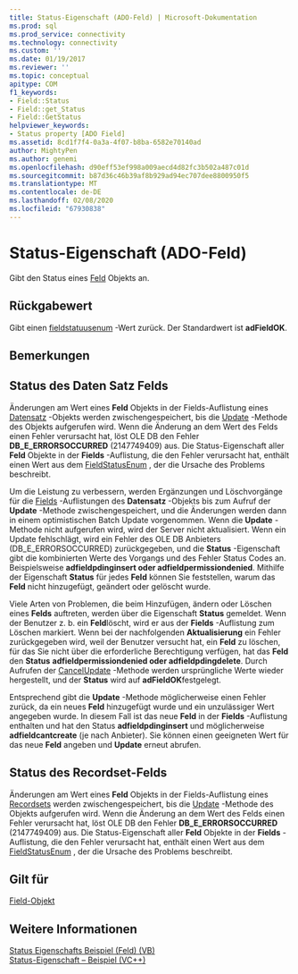 ```yaml
---
title: Status-Eigenschaft (ADO-Feld) | Microsoft-Dokumentation
ms.prod: sql
ms.prod_service: connectivity
ms.technology: connectivity
ms.custom: ''
ms.date: 01/19/2017
ms.reviewer: ''
ms.topic: conceptual
apitype: COM
f1_keywords:
- Field::Status
- Field::get_Status
- Field::GetStatus
helpviewer_keywords:
- Status property [ADO Field]
ms.assetid: 8cd1f7f4-0a3a-4f07-b8ba-6582e70140ad
author: MightyPen
ms.author: genemi
ms.openlocfilehash: d90eff53ef998a009aecd4d82fc3b502a487c01d
ms.sourcegitcommit: b87d36c46b39af8b929ad94ec707dee8800950f5
ms.translationtype: MT
ms.contentlocale: de-DE
ms.lasthandoff: 02/08/2020
ms.locfileid: "67930838"
---
```

# <a name="status-property-ado-field"></a>Status-Eigenschaft (ADO-Feld)
Gibt den Status eines [Feld](../../../ado/reference/ado-api/field-object.md) Objekts an.  
  
## <a name="return-value"></a>Rückgabewert  
 Gibt einen [fieldstatuusenum](../../../ado/reference/ado-api/fieldstatusenum.md) -Wert zurück. Der Standardwert ist **adFieldOK**.  
  
## <a name="remarks"></a>Bemerkungen  
  
## <a name="record-field-status"></a>Status des Daten Satz Felds  
 Änderungen am Wert eines **Feld** Objekts in der Fields-Auflistung eines [Datensatz](../../../ado/reference/ado-api/record-object-ado.md) -Objekts werden zwischengespeichert, bis die [Update](../../../ado/reference/ado-api/update-method.md) -Methode des Objekts aufgerufen wird. Wenn die Änderung an dem Wert des Felds einen Fehler verursacht hat, löst OLE DB den Fehler **DB_E_ERRORSOCCURRED** (2147749409) aus. Die Status-Eigenschaft aller **Feld** Objekte in der **Fields** -Auflistung, die den Fehler verursacht hat, enthält einen Wert aus dem [FieldStatusEnum](../../../ado/reference/ado-api/fieldstatusenum.md) , der die Ursache des Problems beschreibt.  
  
 Um die Leistung zu verbessern, werden Ergänzungen und Löschvorgänge für die [Fields](../../../ado/reference/ado-api/fields-collection-ado.md) -Auflistungen des **Datensatz** -Objekts bis zum Aufruf der **Update** -Methode zwischengespeichert, und die Änderungen werden dann in einem optimistischen Batch Update vorgenommen. Wenn die **Update** -Methode nicht aufgerufen wird, wird der Server nicht aktualisiert. Wenn ein Update fehlschlägt, wird ein Fehler des OLE DB Anbieters (DB_E_ERRORSOCCURRED) zurückgegeben, und die **Status** -Eigenschaft gibt die kombinierten Werte des Vorgangs und des Fehler Status Codes an. Beispielsweise **adfieldpdinginsert oder adfieldpermissiondenied**. Mithilfe der Eigenschaft **Status** für jedes **Feld** können Sie feststellen, warum das **Feld** nicht hinzugefügt, geändert oder gelöscht wurde.  
  
 Viele Arten von Problemen, die beim Hinzufügen, ändern oder Löschen eines **Felds** auftreten, werden über die Eigenschaft **Status** gemeldet. Wenn der Benutzer z. b. ein **Feld**löscht, wird er aus der **Fields** -Auflistung zum Löschen markiert. Wenn bei der nachfolgenden **Aktualisierung** ein Fehler zurückgegeben wird, weil der Benutzer versucht hat, ein **Feld** zu löschen, für das Sie nicht über die erforderliche Berechtigung verfügen, hat das **Feld** den **Status** **adfieldpermissiondenied oder adfieldpdingdelete**. Durch Aufrufen der [CancelUpdate](../../../ado/reference/ado-api/cancelupdate-method-ado.md) -Methode werden ursprüngliche Werte wieder hergestellt, und der **Status** wird auf **adFieldOK**festgelegt.  
  
 Entsprechend gibt die **Update** -Methode möglicherweise einen Fehler zurück, da ein neues **Feld** hinzugefügt wurde und ein unzulässiger Wert angegeben wurde. In diesem Fall ist das neue **Feld** in der **Fields** -Auflistung enthalten und hat den Status **adfieldpdinginsert** und möglicherweise **adfieldcantcreate** (je nach Anbieter). Sie können einen geeigneten Wert für das neue **Feld** angeben und **Update** erneut abrufen.  
  
## <a name="recordset-field-status"></a>Status des Recordset-Felds  
 Änderungen am Wert eines **Feld** Objekts in der Fields-Auflistung eines [Recordsets](../../../ado/reference/ado-api/recordset-object-ado.md) werden zwischengespeichert, bis die [Update](../../../ado/reference/ado-api/update-method.md) -Methode des Objekts aufgerufen wird. Wenn die Änderung an dem Wert des Felds einen Fehler verursacht hat, löst OLE DB den Fehler **DB_E_ERRORSOCCURRED** (2147749409) aus. Die Status-Eigenschaft aller **Feld** Objekte in der **Fields** -Auflistung, die den Fehler verursacht hat, enthält einen Wert aus dem [FieldStatusEnum](../../../ado/reference/ado-api/fieldstatusenum.md) , der die Ursache des Problems beschreibt.  
  
## <a name="applies-to"></a>Gilt für  
 [Field-Objekt](../../../ado/reference/ado-api/field-object.md)  
  
## <a name="see-also"></a>Weitere Informationen  
 [Status Eigenschafts Beispiel (Feld) (VB)](../../../ado/reference/ado-api/status-property-example-field-vb.md)   
 [Status-Eigenschaft – Beispiel (VC++)](../../../ado/reference/ado-api/status-property-example-vc.md)   
